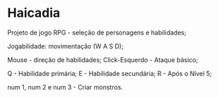 # Haicadia
Projeto de jogo RPG - seleção de personagens e habilidades;

Jogabilidade: 
movimentação (W A S D);

Mouse - direção de habilidades; Click-Esquerdo - Ataque básico;

Q - Habilidade primária;
E - Habilidade secundária;
R - Após o Nível 5;

num 1, num 2 e num 3 - Criar monstros.

